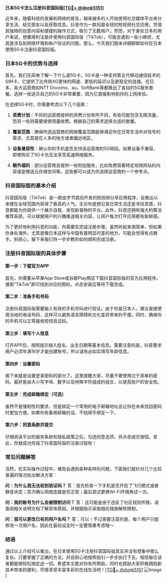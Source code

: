**日本5G卡怎么注册抖音国际版[[TG💪+ @donk5151](https://t.me/s/donk5151)]**

近年来，随着科技的发展和网络的普及，越来越多的人开始使用社交媒体平台来分享生活、结交朋友以及获取信息。抖音作为一款风靡全球的短视频社交应用，凭借其独特的创意内容和便捷的操作方式，吸引了无数用户。然而，对于身处日本的用户来说，想要顺利注册并使用抖音国际版（TikTok），可能会遇到一些小麻烦，尤其是涉及到网络环境和账户验证的问题。那么，今天我们就来详细聊聊如何在日本使用5G卡注册抖音国际版。

### 日本5G卡的优势与选择

首先，我们先简单了解一下什么是5G卡。5G卡是一种支持第五代移动通信技术的SIM卡，它提供了比传统4G更快的网速、更低的延迟以及更稳定的连接。在日本，各大运营商如NTT Docomo、au、SoftBank等都推出了各自的5G服务套餐。选择一张适合自己的5G卡非常重要，因为它直接影响到你的上网体验。

在选择5G卡时，你需要考虑以下几个因素：

1. **资费计划**：不同的运营商提供的资费计划有所不同，有些可能包含无限流量，而另一些则需要按使用量收费。根据自己的需求选择合适的套餐。
   
2. **覆盖范围**：确保所选运营商的网络覆盖范围能够满足你在日常生活中对信号的需求，尤其是在人多的地方或者偏远地区。

3. **设备兼容性**：确认你的手机是否支持该运营商的5G频段。如果设备不兼容，即使购买了5G卡也无法享受高速网络服务。

4. **额外福利**：部分运营商会提供一些附加服务，比如免费观看特定视频网站的内容或是赠送云存储空间等。这些都可以成为你选择运营商的一个参考点。

### 抖音国际版的基本介绍

抖音国际版（TikTok）是一款由字节跳动开发的短视频分享应用程序，自推出以来便在全球范围内获得了极高的人气。无论你是想记录日常生活还是寻找灵感，抖音都能为你提供一个展示自我、发现新事物的平台。此外，抖音还拥有强大的算法推荐系统，可以根据用户的兴趣推送相关内容，让用户每次打开应用都有新鲜感。

为了更好地利用抖音的功能，你需要先完成注册步骤。虽然听起来很简单，但如果你身处海外，尤其是像日本这样与中国有着明显时差的地方，可能会觉得有点棘手。别担心，接下来我们将一步步教你如何顺利完成注册。

### 注册抖音国际版的具体步骤

#### 第一步：下载官方APP

首先，你需要从苹果App Store或谷歌Play商店下载抖音国际版的官方应用程序。搜索“TikTok”即可找到对应的图标，点击安装后等待下载完成。

#### 第二步：准备手机号码

注册抖音国际版需要输入有效的手机号码进行验证。由于你是日本人，建议直接使用当地的电话号码，这样可以避免语言障碍和文化差异带来的不便。同时，确保你的手机可以正常接收短信验证码。

#### 第三步：填写个人信息

打开APP后，按照提示输入姓名、出生日期等基本信息。需要注意的是，抖音要求用户必须年满16岁才能创建账号，所以请务必如实填写年龄信息。

#### 第四步：设置密码

接下来就是设置登录密码的部分了。这里提醒大家，尽量不要使用过于简单的密码，最好是由大小写字母、数字以及特殊字符组成的组合，以提高账户的安全性。

#### 第五步：完成邮箱绑定（可选）

虽然不是强制性的要求，但是绑定一个常用的电子邮箱地址会让你在未来找回密码时更加方便。如果你有备用邮箱的话，不妨顺手绑定一下。

#### 第六步：同意条款并提交

仔细阅读平台的服务条款和隐私政策之后，勾选同意选项，并点击提交按钮。至此，你就成功完成了抖音国际版的注册过程啦！

### 常见问题解答

当然，在实际操作过程中，难免会遇到各种各样的问题。下面我们就针对几个比较普遍的情况给出解决方案：

**问：为什么我无法收到验证码？**
答：首先检查一下手机是否开启了飞行模式或者静音状态；其次确认网络连接是否正常；最后尝试更换Wi-Fi环境再试一次。

**问：我的账号为什么会被限制访问？**
答：这可能是由于违反了社区规则所致。请查阅相关说明文档了解具体原因，并根据指示采取相应措施解除限制。

**问：我可以更改已有的用户名吗？**
答：可以！不过需要注意的是，每个用户只能修改一次用户名，因此在最初设定时一定要慎重考虑哦～

### 结语

通过以上介绍可以看出，在日本使用5G卡注册抖音国际版其实并没有想象中那么复杂。只要掌握了正确的方法，并且耐心地按照指引一步步执行下去，相信每位读者都能够轻松搞定这一切。希望本文能对你有所帮助，同时也鼓励大家积极拥抱新技术带来的便利，尽情享受丰富多彩的在线生活吧！[[TG💪+ @donk5151](https://t.me/s/donk5151) ![Image](https://i.postimg.cc/rwNCRYN7/Snipaste-2025-04-30-17-27-05.png)]